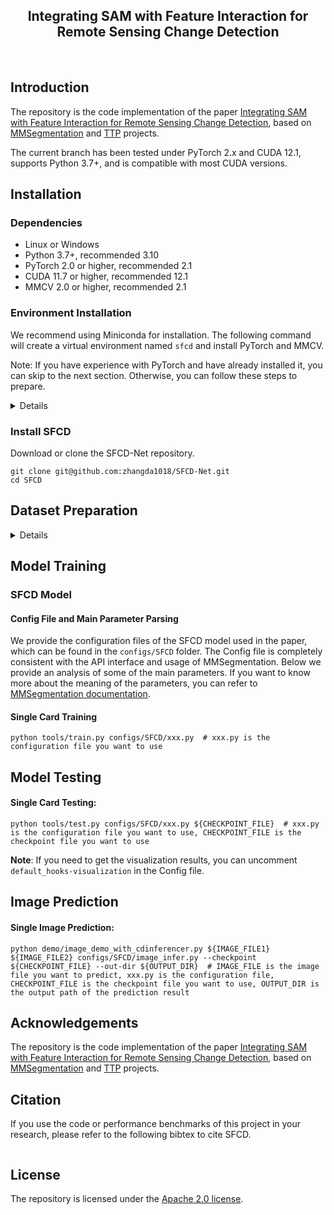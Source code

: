 <div align="center">
    <h2>
        Integrating SAM with Feature Interaction for Remote Sensing Change Detection
    </h2>
</div>

[//]: # (<div align="center">)

[//]: # (  <img src="resources/RSPrompter.png" width="800"/>)

[//]: # (</div>)

<div align="center">
&nbsp;&nbsp;&nbsp;&nbsp;
</div>

<div align="center">

</div>

## Introduction

The repository is the code implementation of the paper [ Integrating SAM with Feature Interaction for Remote Sensing Change Detection](https://ieeexplore.ieee.org/document/10737290), based on [MMSegmentation](https://github.com/open-mmlab/mmsegmentation) and [TTP](https://github.com/KyanChen/TTP) projects.

The current branch has been tested under PyTorch 2.x and CUDA 12.1, supports Python 3.7+, and is compatible with most CUDA versions.



## Installation

### Dependencies

- Linux or Windows
- Python 3.7+, recommended 3.10
- PyTorch 2.0 or higher, recommended 2.1
- CUDA 11.7 or higher, recommended 12.1
- MMCV 2.0 or higher, recommended 2.1

### Environment Installation

We recommend using Miniconda for installation. The following command will create a virtual environment named `sfcd` and install PyTorch and MMCV.

Note: If you have experience with PyTorch and have already installed it, you can skip to the next section. Otherwise, you can follow these steps to prepare.

<details>

**Step 0**: Install [Miniconda](https://docs.conda.io/projects/miniconda/en/latest/index.html).

**Step 1**: Create a virtual environment named `sfcd` and activate it.

```shell
conda create -n sfcd python=3.10 -y
conda activate sfcd
```

**Step 2**: Install [PyTorch2.1.x](https://pytorch.org/get-started/locally/).

Linux/Windows:
```shell
pip install torch==2.1.2 torchvision==0.16.2 torchaudio==2.1.2 --index-url https://download.pytorch.org/whl/cu121
```
Or

```shell
conda install pytorch==2.1.2 torchvision==0.16.2 torchaudio==2.1.2 pytorch-cuda=12.1 -c pytorch -c nvidia
```

**Step 3**: Install [MMCV2.1.x](https://mmcv.readthedocs.io/en/latest/get_started/installation.html).

```shell
pip install -U openmim
mim install mmcv==2.1.0
```

**Step 4**: Install other dependencies.

```shell
pip install -U wandb einops importlib peft==0.8.2 scipy ftfy prettytable torchmetrics==1.3.1 transformers==4.38.1
```


</details>

### Install SFCD


Download or clone the SFCD-Net repository.

```shell
git clone git@github.com:zhangda1018/SFCD-Net.git
cd SFCD
```

## Dataset Preparation

<details>

### Levir-CD Change Detection Dataset

#### Dataset Download

- Image and label download address: [Levir-CD](https://chenhao.in/LEVIR/).

#### Organization Method

You can also choose other sources to download the data, but you need to organize the dataset in the following format:

```
${DATASET_ROOT} # Dataset root directory, for example: /home/username/data/levir-cd
├── train
│   ├── A
│   ├── B
│   └── label
├── val
│   ├── A
│   ├── B
│   └── label
└── test
    ├── A
    ├── B
    └── label
```

Note: In the project folder, we provide a folder named `data`, which contains an example of the organization method of the above dataset.

### Other Datasets

If you want to use other datasets, you can refer to [MMSegmentation documentation](https://mmsegmentation.readthedocs.io/zh-cn/latest/user_guides/2_dataset_prepare.html) to prepare the datasets.
</details>

## Model Training

### SFCD Model

#### Config File and Main Parameter Parsing

We provide the configuration files of the SFCD model used in the paper, which can be found in the `configs/SFCD` folder. The Config file is completely consistent with the API interface and usage of MMSegmentation. Below we provide an analysis of some of the main parameters. If you want to know more about the meaning of the parameters, you can refer to [MMSegmentation documentation](https://mmsegmentation.readthedocs.io/zh-cn/latest/user_guides/1_config.html).




#### Single Card Training

```shell
python tools/train.py configs/SFCD/xxx.py  # xxx.py is the configuration file you want to use
```


## Model Testing

#### Single Card Testing:

```shell
python tools/test.py configs/SFCD/xxx.py ${CHECKPOINT_FILE}  # xxx.py is the configuration file you want to use, CHECKPOINT_FILE is the checkpoint file you want to use
```


**Note**: If you need to get the visualization results, you can uncomment `default_hooks-visualization` in the Config file.


## Image Prediction

#### Single Image Prediction:

```shell
python demo/image_demo_with_cdinferencer.py ${IMAGE_FILE1} ${IMAGE_FILE2} configs/SFCD/image_infer.py --checkpoint ${CHECKPOINT_FILE} --out-dir ${OUTPUT_DIR}  # IMAGE_FILE is the image file you want to predict, xxx.py is the configuration file, CHECKPOINT_FILE is the checkpoint file you want to use, OUTPUT_DIR is the output path of the prediction result
```


## Acknowledgements

The repository is the code implementation of the paper [Integrating SAM with Feature Interaction for Remote Sensing Change Detection](1), based on [MMSegmentation](https://github.com/open-mmlab/mmsegmentation) and [TTP](https://github.com/KyanChen/TTP) projects.

## Citation

If you use the code or performance benchmarks of this project in your research, please refer to the following bibtex to cite SFCD.

```
```

## License

The repository is licensed under the [Apache 2.0 license](LICENSE).


